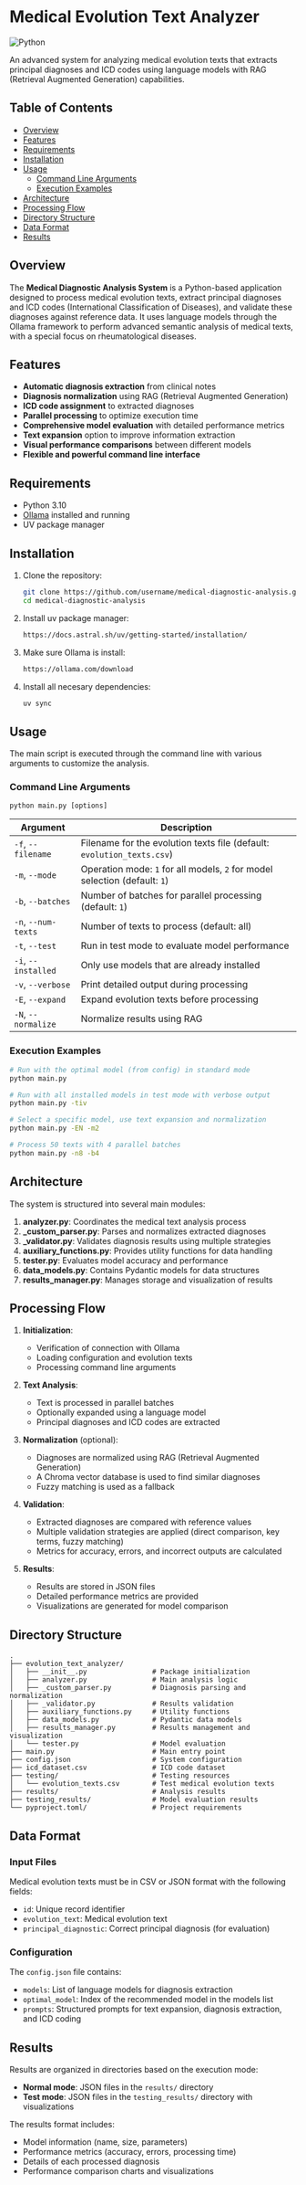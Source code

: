 # Medical Evolution Text Analyzer

![Python](https://img.shields.io/badge/Python-3.9%2B-brightgreen)

An advanced system for analyzing medical evolution texts that extracts principal diagnoses and ICD codes using language models with RAG (Retrieval Augmented Generation) capabilities.

## Table of Contents

- [Overview](#overview)
- [Features](#features)
- [Requirements](#requirements)
- [Installation](#installation)
- [Usage](#usage)
  - [Command Line Arguments](#command-line-arguments)
  - [Execution Examples](#execution-examples)
- [Architecture](#architecture)
- [Processing Flow](#processing-flow)
- [Directory Structure](#directory-structure)
- [Data Format](#data-format)
- [Results](#results)

## Overview

The **Medical Diagnostic Analysis System** is a Python-based application designed to process medical evolution texts, extract principal diagnoses and ICD codes (International Classification of Diseases), and validate these diagnoses against reference data. It uses language models through the Ollama framework to perform advanced semantic analysis of medical texts, with a special focus on rheumatological diseases.

## Features

- **Automatic diagnosis extraction** from clinical notes
- **Diagnosis normalization** using RAG (Retrieval Augmented Generation)
- **ICD code assignment** to extracted diagnoses
- **Parallel processing** to optimize execution time
- **Comprehensive model evaluation** with detailed performance metrics
- **Text expansion** option to improve information extraction
- **Visual performance comparisons** between different models
- **Flexible and powerful command line interface**

## Requirements

- Python 3.10
- [Ollama](https://ollama.ai/) installed and running
- UV package manager

## Installation

1. Clone the repository:
   ```bash
   git clone https://github.com/username/medical-diagnostic-analysis.git
   cd medical-diagnostic-analysis
   ```

2. Install uv package manager:
   ```bash
   https://docs.astral.sh/uv/getting-started/installation/
   ```
   
3. Make sure Ollama is install:
   ```bash
   https://ollama.com/download
   ```

4. Install all necesary dependencies:
   ```bash
   uv sync
   ```

## Usage

The main script is executed through the command line with various arguments to customize the analysis.

### Command Line Arguments

```
python main.py [options]
```

| Argument | Description |
|-----------|-------------|
| `-f`, `--filename` | Filename for the evolution texts file (default: `evolution_texts.csv`) |
| `-m`, `--mode` | Operation mode: `1` for all models, `2` for model selection (default: `1`) |
| `-b`, `--batches` | Number of batches for parallel processing (default: `1`) |
| `-n`, `--num-texts` | Number of texts to process (default: all) |
| `-t`, `--test` | Run in test mode to evaluate model performance |
| `-i`, `--installed` | Only use models that are already installed |
| `-v`, `--verbose` | Print detailed output during processing |
| `-E`, `--expand` | Expand evolution texts before processing |
| `-N`, `--normalize` | Normalize results using RAG |

### Execution Examples

```bash
# Run with the optimal model (from config) in standard mode
python main.py

# Run with all installed models in test mode with verbose output
python main.py -tiv

# Select a specific model, use text expansion and normalization
python main.py -EN -m2

# Process 50 texts with 4 parallel batches
python main.py -n8 -b4
```

## Architecture

The system is structured into several main modules:

1. **analyzer.py**: Coordinates the medical text analysis process
2. **_custom_parser.py**: Parses and normalizes extracted diagnoses
3. **_validator.py**: Validates diagnosis results using multiple strategies
4. **auxiliary_functions.py**: Provides utility functions for data handling
5. **tester.py**: Evaluates model accuracy and performance
6. **data_models.py**: Contains Pydantic models for data structures
7. **results_manager.py**: Manages storage and visualization of results

## Processing Flow

1. **Initialization**:
   - Verification of connection with Ollama
   - Loading configuration and evolution texts
   - Processing command line arguments

2. **Text Analysis**:
   - Text is processed in parallel batches
   - Optionally expanded using a language model
   - Principal diagnoses and ICD codes are extracted

3. **Normalization** (optional):
   - Diagnoses are normalized using RAG (Retrieval Augmented Generation)
   - A Chroma vector database is used to find similar diagnoses
   - Fuzzy matching is used as a fallback

4. **Validation**:
   - Extracted diagnoses are compared with reference values
   - Multiple validation strategies are applied (direct comparison, key terms, fuzzy matching)
   - Metrics for accuracy, errors, and incorrect outputs are calculated

5. **Results**:
   - Results are stored in JSON files
   - Detailed performance metrics are provided
   - Visualizations are generated for model comparison

## Directory Structure

```
.
├── evolution_text_analyzer/
│   ├── __init__.py                # Package initialization
│   ├── analyzer.py                # Main analysis logic
│   ├── _custom_parser.py          # Diagnosis parsing and normalization
│   ├── _validator.py              # Results validation
│   ├── auxiliary_functions.py     # Utility functions
│   ├── data_models.py             # Pydantic data models
│   ├── results_manager.py         # Results management and visualization
│   └── tester.py                  # Model evaluation
├── main.py                        # Main entry point
├── config.json                    # System configuration
├── icd_dataset.csv                # ICD code dataset
├── testing/                       # Testing resources
│   └── evolution_texts.csv        # Test medical evolution texts
├── results/                       # Analysis results
├── testing_results/               # Model evaluation results
└── pyproject.toml/                # Project requirements
```

## Data Format

### Input Files

Medical evolution texts must be in CSV or JSON format with the following fields:

- `id`: Unique record identifier
- `evolution_text`: Medical evolution text
- `principal_diagnostic`: Correct principal diagnosis (for evaluation)

### Configuration

The `config.json` file contains:

- `models`: List of language models for diagnosis extraction
- `optimal_model`: Index of the recommended model in the models list
- `prompts`: Structured prompts for text expansion, diagnosis extraction, and ICD coding

## Results

Results are organized in directories based on the execution mode:

- **Normal mode**: JSON files in the `results/` directory
- **Test mode**: JSON files in the `testing_results/` directory with visualizations

The results format includes:

- Model information (name, size, parameters)
- Performance metrics (accuracy, errors, processing time)
- Details of each processed diagnosis
- Performance comparison charts and visualizations
